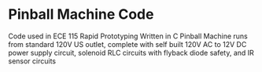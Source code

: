 # Pinball Machine Code
Code used in ECE 115 Rapid Prototyping
Written in C
Pinball Machine runs from standard 120V US outlet, complete with self built 120V AC to 12V DC power supply circuit, solenoid RLC circuits with flyback diode safety, and IR sensor circuits
